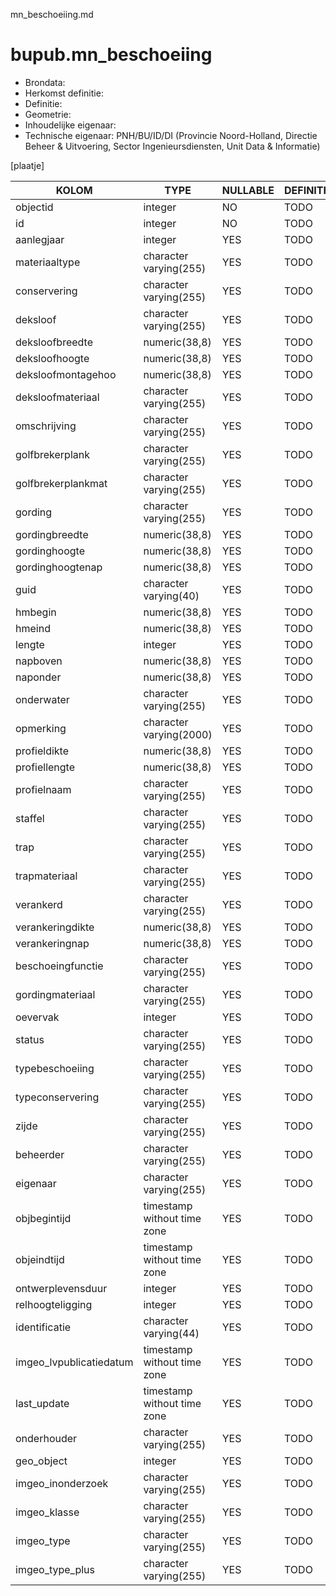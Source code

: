 mn_beschoeiing.md

# bupub.mn_beschoeiing


* Brondata: 
* Herkomst definitie: 
* Definitie: 
* Geometrie: 
* Inhoudelijke eigenaar: 
* Technische eigenaar: PNH/BU/ID/DI (Provincie Noord-Holland, Directie Beheer & Uitvoering, Sector Ingenieursdiensten, Unit Data & Informatie)

[plaatje]


|KOLOM                            |TYPE                       |NULLABLE|DEFINITIE|
|------                           |----                       |-----   |-----    |
|objectid                         |integer                    |NO      |TODO|
|id                               |integer                    |NO      |TODO|
|aanlegjaar                       |integer                    |YES     |TODO|
|materiaaltype                    |character varying(255)     |YES     |TODO|
|conservering                     |character varying(255)     |YES     |TODO|
|deksloof                         |character varying(255)     |YES     |TODO|
|deksloofbreedte                  |numeric(38,8)              |YES     |TODO|
|deksloofhoogte                   |numeric(38,8)              |YES     |TODO|
|deksloofmontagehoo               |numeric(38,8)              |YES     |TODO|
|deksloofmateriaal                |character varying(255)     |YES     |TODO|
|omschrijving                     |character varying(255)     |YES     |TODO|
|golfbrekerplank                  |character varying(255)     |YES     |TODO|
|golfbrekerplankmat               |character varying(255)     |YES     |TODO|
|gording                          |character varying(255)     |YES     |TODO|
|gordingbreedte                   |numeric(38,8)              |YES     |TODO|
|gordinghoogte                    |numeric(38,8)              |YES     |TODO|
|gordinghoogtenap                 |numeric(38,8)              |YES     |TODO|
|guid                             |character varying(40)      |YES     |TODO|
|hmbegin                          |numeric(38,8)              |YES     |TODO|
|hmeind                           |numeric(38,8)              |YES     |TODO|
|lengte                           |integer                    |YES     |TODO|
|napboven                         |numeric(38,8)              |YES     |TODO|
|naponder                         |numeric(38,8)              |YES     |TODO|
|onderwater                       |character varying(255)     |YES     |TODO|
|opmerking                        |character varying(2000)    |YES     |TODO|
|profieldikte                     |numeric(38,8)              |YES     |TODO|
|profiellengte                    |numeric(38,8)              |YES     |TODO|
|profielnaam                      |character varying(255)     |YES     |TODO|
|staffel                          |character varying(255)     |YES     |TODO|
|trap                             |character varying(255)     |YES     |TODO|
|trapmateriaal                    |character varying(255)     |YES     |TODO|
|verankerd                        |character varying(255)     |YES     |TODO|
|verankeringdikte                 |numeric(38,8)              |YES     |TODO|
|verankeringnap                   |numeric(38,8)              |YES     |TODO|
|beschoeingfunctie                |character varying(255)     |YES     |TODO|
|gordingmateriaal                 |character varying(255)     |YES     |TODO|
|oevervak                         |integer                    |YES     |TODO|
|status                           |character varying(255)     |YES     |TODO|
|typebeschoeiing                  |character varying(255)     |YES     |TODO|
|typeconservering                 |character varying(255)     |YES     |TODO|
|zijde                            |character varying(255)     |YES     |TODO|
|beheerder                        |character varying(255)     |YES     |TODO|
|eigenaar                         |character varying(255)     |YES     |TODO|
|objbegintijd                     |timestamp without time zone|YES     |TODO|
|objeindtijd                      |timestamp without time zone|YES     |TODO|
|ontwerplevensduur                |integer                    |YES     |TODO|
|relhoogteligging                 |integer                    |YES     |TODO|
|identificatie                    |character varying(44)      |YES     |TODO|
|imgeo_lvpublicatiedatum          |timestamp without time zone|YES     |TODO|
|last_update                      |timestamp without time zone|YES     |TODO|
|onderhouder                      |character varying(255)     |YES     |TODO|
|geo_object                       |integer                    |YES     |TODO|
|imgeo_inonderzoek                |character varying(255)     |YES     |TODO|
|imgeo_klasse                     |character varying(255)     |YES     |TODO|
|imgeo_type                       |character varying(255)     |YES     |TODO|
|imgeo_type_plus                  |character varying(255)     |YES     |TODO|
